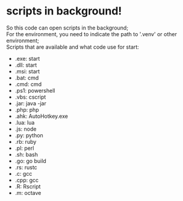 # scripts in background!
So this code can open scripts in the background;<br>
For the environment, you need to indicate the path to '.venv' or other environment;<br>
Scripts that are available and what code use for start:
- .exe: start
- .dll: start
- .msi: start
- .bat: cmd
- .cmd: cmd
- .ps1: powershell
- .vbs: cscript
- .jar: java -jar
- .php: php
- .ahk: AutoHotkey.exe
- .lua: lua
- .js: node
- .py: python
- .rb: ruby
- .pl: perl
- .sh: bash
- .go: go build
- .rs: rustc
- .c: gcc
- .cpp: gcc
- .R: Rscript
- .m: octave
